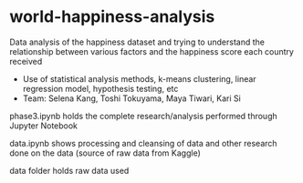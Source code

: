 # world-happiness-analysis
Data analysis of the happiness dataset and trying to understand the relationship between various factors and the happiness score each country received
- Use of statistical analysis methods, k-means clustering, linear regression model, hypothesis testing, etc
- Team: Selena Kang, Toshi Tokuyama, Maya Tiwari, Kari Si


phase3.ipynb holds the complete research/analysis performed through Jupyter Notebook 

data.ipynb shows processing and cleansing of data and other research done on the data (source of raw data from Kaggle)

data folder holds raw data used
